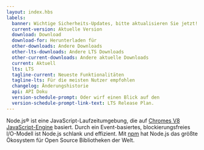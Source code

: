 ```yaml
---
layout: index.hbs
labels:
  banner: Wichtige Sicherheits-Updates, bitte aktualisieren Sie jetzt!
  current-version: Aktuelle Version
  download: Download
  download-for: Herunterladen für
  other-downloads: Andere Downloads
  other-lts-downloads: Andere LTS Downloads
  other-current-downloads: Andere aktuelle Downloads
  current: Aktuell
  lts: LTS
  tagline-current: Neueste Funktionalitäten
  tagline-lts: Für die meisten Nutzer empfohlen
  changelog: Änderungshistorie
  api: API Doku
  version-schedule-prompt: Oder wirf einen Blick auf den
  version-schedule-prompt-link-text: LTS Release Plan.
---
```


Node.js® ist eine JavaScript-Laufzeitumgebung, die auf  [Chromes V8 JavaScript-Engine](https://developers.google.com/v8/) basiert.
Durch ein Event-basiertes, blockierungsfreies I/O-Modell ist Node.js schlank und effizient. Mit [npm](https://www.npmjs.com/) hat Node.js das größte Ökosystem für Open Source Bibliotheken der Welt.

